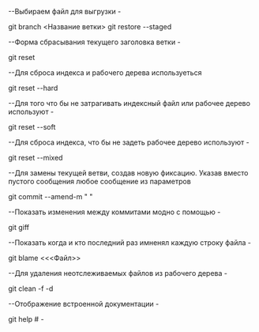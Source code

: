 --Выбираем файл для выгрузки -

git branch <Название ветки> git restore --staged

--Форма сбрасывания текущего заголовка ветки -

git reset

--Для сброса индекса и рабочего дерева используеться

git reset --hard

--Для того что бы не затрагивать индексный файл или рабочее дерево используют -

git reset --soft

--Для сброса индекса, что бы не задеть рабочее дерево используют -

git reset --mixed

--Для замены текущей ветви, создав новую фиксацию. Указав вместо пустого сообщения любое сообщение из параметров

git commit --amend-m " "

--Показать изменения между коммитами модно с помощью -

git giff

--Показать когда и кто последний раз имненял каждую строку файла -

git blame <<<Файл>>

--Для удаления неотслеживаемых файлов из рабочего дерева -

git clean -f -d

--Отображение встроенной документации -

git help # -

